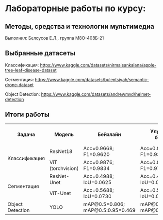 # Лабораторные работы по курсу:

## Методы, средства и технологии мультимедиа
Выполнил: Белоусов Е.Л., группа М8О-408Б-21

## Выбранные датасеты

Классификация: https://www.kaggle.com/datasets/nirmalsankalana/apple-tree-leaf-disease-dataset

Сегментация: https://www.kaggle.com/datasets/bulentsiyah/semantic-drone-dataset

Object Detection: https://www.kaggle.com/datasets/andrewmvd/helmet-detection

## Итоги работы

<table>
    <tr>
        <th rowspan="1">Задача</th>
        <th>Модель</th>
        <th>Бейзлайн</th>
        <th>Улучшенный бейзлайн</th>
        <th>Самостоятельная имплементация модели</th>
    </tr>
    <tr>
        <td rowspan="2">Классификация</td>
        <td>ResNet18</td>
        <td>Acc=0.9668; F1=0.9620</td>
        <td>Acc=0.9419; F1=0.9340</td>
        <td>Acc=0.9336; F1=0.9333</td>
    </tr>
    <tr>
        <td>ViT (torchvision)</td>
        <td>Acc=0.9876; F1=0.9834</td>
        <td>Acc=0.9710; F1=0.9722</td>
        <td>Acc=0.3402; F1=0.1015</td>
    </tr>
    <tr>
        <td rowspan="2">Сегментация</td>
        <td>ResNet-Unet</td>
        <td>Acc=0.4988; IoU=0.0625</td>
        <td>Acc=0.4902; IoU=0.0606</td>
        <td>Acc=0.5499; IoU=0.0954</td>
    </tr>
    <tr>
        <td>ViT-Unet</td>
        <td>Acc=0.5688; IoU=0.0730</td>
        <td>Acc=0.5059; IoU=0.0726</td>
        <td>Acc=0.2320; IoU=0.0228</td>
    </tr>
    <tr>
        <td rowspan="1">Object Detection</td>
        <td>YOLO</td>
        <td>mAP@0.5=0.806; mAP@0.5:0.95=0.469</td>
        <td>mAP@0.5=0.835; mAP@0.5:0.95=0.485</td>
        <td>mAP@0.5=0; mAP@0.5:0.95=0</td>
    </tr>
</table>